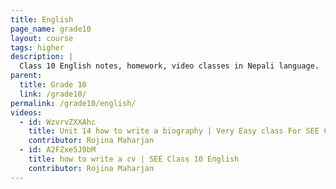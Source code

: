 ```yaml
---
title: English
page_name: grade10
layout: course
tags: higher
description: |
  Class 10 English notes, homework, video classes in Nepali language.
parent:
  title: Grade 10
  link: /grade10/
permalink: /grade10/english/
videos:
  - id: WzvrvZXXAhc
    title: Unit 14 how to write a biography | Very Easy class For SEE Class 10 Students
    contributor: Rojina Maharjan
  - id: A2FZxe5J9bM
    title: how to write a cv | SEE Class 10 English
    contributor: Rojina Maharjan
---
```

